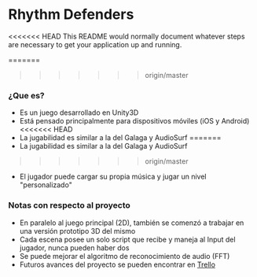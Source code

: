 # Rhythm Defenders #

<<<<<<< HEAD
This README would normally document whatever steps are necessary to get your application up and running.

=======
>>>>>>> origin/master
### ¿Que es? ###

* Es un juego desarrollado en Unity3D
* Está pensado principalmente para dispositivos móviles (iOS y Android)
<<<<<<< HEAD
* La jugabilidad es similar a la del Galaga y AudioSurf
=======
* La jugabilidad es similar a la del Galaga y AudioSurf 
>>>>>>> origin/master
* El jugador puede cargar su propia música y jugar un nivel "personalizado"

### Notas con respecto al proyecto ###

* En paralelo al juego principal (2D), también se comenzó a trabajar en una versión prototipo 3D del mismo
* Cada escena posee un solo script que recibe y maneja al Input del jugador, nunca pueden haber dos
* Se puede mejorar el algoritmo de reconocimiento de audio (FFT)
* Futuros avances del proyecto se pueden encontrar en [Trello](https://trello.com/b/VovUB59y/rhythm-defenders)